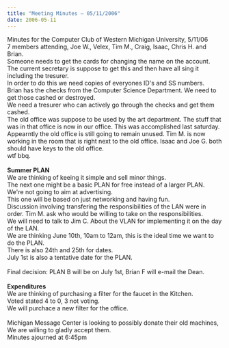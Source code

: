 ```yaml
---
title: "Meeting Minutes – 05/11/2006"
date: 2006-05-11
---
```

Minutes for the Computer Club of Western Michigan University, 5/11/06<br>
7 members attending, Joe W., Velex, Tim M., Craig, Isaac, Chris H. and Brian.<br>
Someone needs to get the cards for changing the name on the account.  The current secretary
is suppose to get this and then have all sing it including the tresurer.<br>
In order to do this we need copies of everyones ID's and SS numbers.<br>
Brian has the checks from the Computer Science Department.  We need to get those cashed 
or destroyed.<br>
We need a tresurer who can actively go through the checks and get them cashed.<br>
The old office was suppose to be used by the art department.  The stuff that was in that office
is now in our office.  This was accomplished last saturday.<br>
Appearntly the old office is still going to remain unused.  Tim M. is now working in the room
that is right next to the old office. Isaac and Joe G. both should have keys to the old office.<br>
wtf bbq.<br>
<br>
<b>Summer PLAN</b><br>
We are thinking of keeing it simple and sell minor things.<br>
The next one might be a basic PLAN for free instead of a larger PLAN.<br>
We're not going to aim at advertising.<br>
This one will be based on just networking and having fun.<br>
Discussion involving transfering the responsibilities of the LAN were in order.  Tim M. ask who would be willing to take on the responsibilities.<br>
We will need to talk to Jim C. About the VLAN for implementing it on the day of the LAN.<br>
We are thinking June 10th, 10am to 12am, this is the ideal time we want to do the PLAN.<br>
There is also 24th and 25th for dates.<br>
July 1st is also a tentative date for the PLAN.<br>
<br>
Final decision: PLAN B will be on July 1st, Brian F will e-mail the Dean.<br>
<br>
<b>Expenditures</b><br>
We are thinking of purchasing a filter for the faucet in the Kitchen.<br>
Voted stated 4 to 0, 3 not voting.<br>
We will purchace a new filter for the office.<br>
<br>
Michigan Message Center is looking to possibly donate their old machines, We are willing to gladly accept them.<br>
Minutes ajourned at 6:45pm<br>
